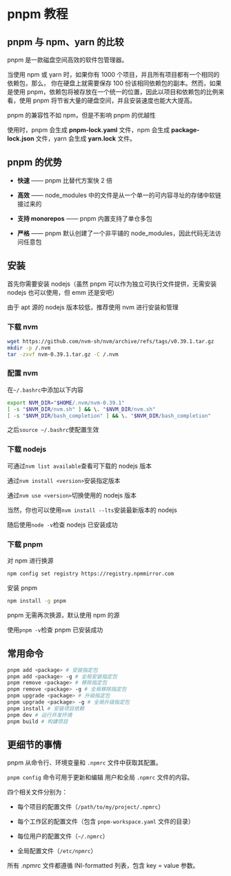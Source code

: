 # pnpm 教程

## pnpm 与 npm、yarn 的比较

pnpm 是一款磁盘空间高效的软件包管理器。

当使用 npm 或 yarn 时，如果你有 1000 个项目，并且所有项目都有一个相同的依赖包，那么， 你在硬盘上就需要保存 100 份该相同依赖包的副本。然而，如果是使用 pnpm，依赖包将被存放在一个统一的位置，因此以项目和依赖包的比例来看，使用 pnpm 将节省大量的硬盘空间，并且安装速度也能大大提高。

pnpm 的兼容性不如 npm，但是不影响 pnpm 的优越性

使用时，pnpm 会生成 **pnpm-lock.yaml** 文件，npm 会生成 **package-lock.json** 文件，yarn 会生成 **yarn.lock** 文件。

## pnpm 的优势

- **快速** —— pnpm 比替代方案快 2 倍

- **高效** —— node_modules 中的文件是从一个单一的可内容寻址的存储中软链接过来的

- **支持 monorepos** —— pnpm 内置支持了单仓多包

- **严格** —— pnpm 默认创建了一个非平铺的 node_modules，因此代码无法访问任意包

## 安装

首先你需要安装 nodejs（虽然 pnpm 可以作为独立可执行文件提供，无需安装 nodejs 也可以使用，但 emm 还是安吧）

由于 apt 源的 nodejs 版本较低，推荐使用 nvm 进行安装和管理

### 下载 nvm

```bash
wget https://github.com/nvm-sh/nvm/archive/refs/tags/v0.39.1.tar.gz
mkdir -p /.nvm
tar -zxvf nvm-0.39.1.tar.gz -C /.nvm
```

### 配置 nvm

在`~/.bashrc`中添加以下内容

```bash
export NVM_DIR="$HOME/.nvm/nvm-0.39.1"
[ -s "$NVM_DIR/nvm.sh" ] && \. "$NVM_DIR/nvm.sh"
[ -s "$NVM_DIR/bash_completion" ] && \. "$NVM_DIR/bash_completion"
```

之后`source ~/.bashrc`使配置生效

### 下载 nodejs

可通过`nvm list available`查看可下载的 nodejs 版本

通过`nvm install <version>`安装指定版本

通过`nvm use <version>`切换使用的 nodejs 版本

当然，你也可以使用`nvm install --lts`安装最新版本的 nodejs

随后使用`node -v`检查 nodejs 已安装成功

### 下载 pnpm

对 npm 进行换源

```bash
npm config set registry https://registry.npmmirror.com
```

安装 pnpm

```bash
npm install -g pnpm
```

pnpm 无需再次换源，默认使用 npm 的源

使用`pnpm -v`检查 pnpm 已安装成功

## 常用命令

```bash
pnpm add <package> # 安装指定包
pnpm add <package> -g # 全局安装指定包
pnpm remove <package> # 移除指定包
pnpm remove <package> -g # 全局移除指定包
pnpm upgrade <package> # 升级指定包
pnpm upgrade <package> -g # 全局升级指定包
pnpm install # 安装项目依赖
pnpm dev # 运行开发环境
pnpm build # 构建项目
```

## 更细节的事情

pnpm 从命令行、环境变量和 `.npmrc` 文件中获取其配置。

`pnpm config` 命令可用于更新和编辑 用户和全局 `.npmrc` 文件的内容。

四个相关文件分别为：

- 每个项目的配置文件（`/path/to/my/project/.npmrc`）

- 每个工作区的配置文件（包含 `pnpm-workspace.yaml` 文件的目录）

- 每位用户的配置文件（`~/.npmrc`）

- 全局配置文件（`/etc/npmrc`）

所有 .npmrc 文件都遵循 INI-formatted 列表，包含 key = value 参数。
